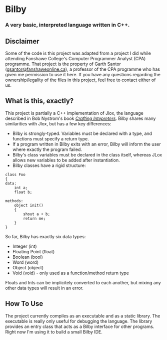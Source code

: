 # Bilby
### A very basic, interpreted language written in C++.

## Disclaimer
Some of the code is this project was adapted from a project I did while attending Fanshawe College's Computer Programmer Analyst (CPA) programme. That project is the property of Garth Santor (gsantor@fanshaweonline.ca), a professor of the CPA programme who has given me permission to use it here. If you have any questions regarding the ownership/legality of the files in this project, feel free to contact either of us.

## What is this, exactly?
This project is partially a C++ implementation of Jlox, the language described in Bob Nystrom's book [*Crafting Intepreters*](http://craftinginterpreters.com/). Bilby shares many similarities with Jlox, but has a few key differences:
* Bilby is strongly-typed. Variables must be declared with a type, and functions must specify a return type. 
* If a program written in Bilby exits with an error, Bilby will inform the user where exactly the program failed.
* Bilby's class variables must be declared in the class itself, whereas JLox allows new variables to be added after instantiation.
* Bilby classes have a rigid structure:
```
class Foo
{
data:
    int a;
    float b;

methods:
    object init()
    {
        shout a + b;
        return me;
    }
}
```
So far, Bilby has exactly six data types:
* Integer (int)
* Floating Point (float)
* Boolean (bool)
* Word (word)
* Object (object)
* Void (void) - only used as a function/method return type

Floats and Ints can be implicitely converted to each another, but mixing any other data types will result in an error.

## How To Use
The project currently compiles as an executable and as a static library. The executable is really only useful for debugging the language. The library provides an entry class that acts as a Bilby interface for other programs. Right now I'm using it to build a small Bilby IDE.
